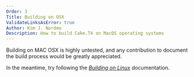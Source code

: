 ```yaml
---
Order: 3
Title: Building on OSX
ValidateLinksAsError: true
Author: Kim J. Nordmo
Description: How to build Cake.T4 on MacOS operating systems
---
```


Building on MAC OSX is highly untested, and any contribution to document
the build process would be greatly appreciated.

In the meantime, try following the _[Building on Linux](linux)_ documentation.
